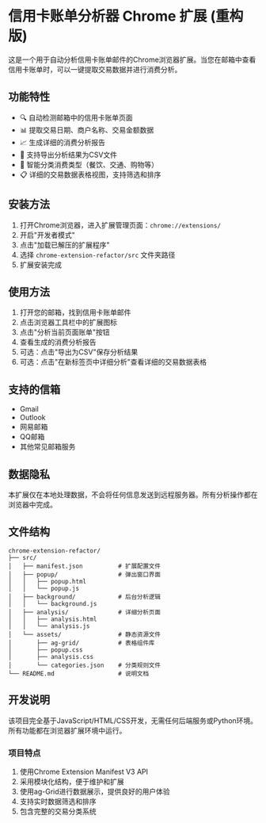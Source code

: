 # 信用卡账单分析器 Chrome 扩展 (重构版)

这是一个用于自动分析信用卡账单邮件的Chrome浏览器扩展。当您在邮箱中查看信用卡账单时，可以一键提取交易数据并进行消费分析。

## 功能特性

- 🔍 自动检测邮箱中的信用卡账单页面
- 📊 提取交易日期、商户名称、交易金额数据
- 📈 生成详细的消费分析报告
- 💾 支持导出分析结果为CSV文件
- 🎯 智能分类消费类型（餐饮、交通、购物等）
- 📋 详细的交易数据表格视图，支持筛选和排序

## 安装方法

1. 打开Chrome浏览器，进入扩展管理页面：`chrome://extensions/`
2. 开启"开发者模式"
3. 点击"加载已解压的扩展程序"
4. 选择 `chrome-extension-refactor/src` 文件夹路径
5. 扩展安装完成

## 使用方法

1. 打开您的邮箱，找到信用卡账单邮件
2. 点击浏览器工具栏中的扩展图标
3. 点击"分析当前页面账单"按钮
4. 查看生成的消费分析报告
5. 可选：点击"导出为CSV"保存分析结果
6. 可选：点击"在新标签页中详细分析"查看详细的交易数据表格

## 支持的信箱

- Gmail
- Outlook
- 网易邮箱
- QQ邮箱
- 其他常见邮箱服务

## 数据隐私

本扩展仅在本地处理数据，不会将任何信息发送到远程服务器。所有分析操作都在浏览器中完成。

## 文件结构

```
chrome-extension-refactor/
├── src/
│   ├── manifest.json          # 扩展配置文件
│   ├── popup/                 # 弹出窗口界面
│   │   ├── popup.html
│   │   └── popup.js
│   ├── background/            # 后台分析逻辑
│   │   └── background.js
│   ├── analysis/              # 详细分析页面
│   │   ├── analysis.html
│   │   └── analysis.js
│   └── assets/                # 静态资源文件
│       ├── ag-grid/           # 表格组件库
│       ├── popup.css
│       ├── analysis.css
│       └── categories.json    # 分类规则文件
└── README.md                  # 说明文档
```

## 开发说明

该项目完全基于JavaScript/HTML/CSS开发，无需任何后端服务或Python环境。所有功能都在浏览器扩展环境中运行。

### 项目特点

1. 使用Chrome Extension Manifest V3 API
2. 采用模块化结构，便于维护和扩展
3. 使用ag-Grid进行数据展示，提供良好的用户体验
4. 支持实时数据筛选和排序
5. 包含完整的交易分类系统